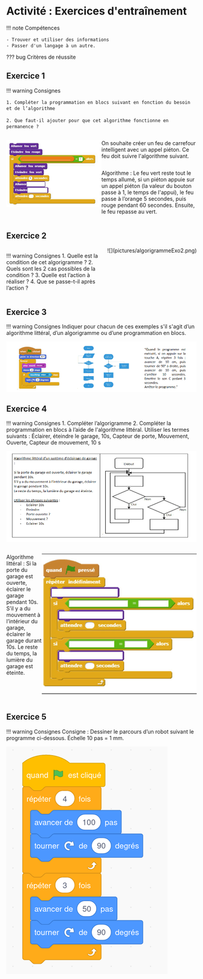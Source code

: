# Activité : Exercices d'entraînement


!!! note Compétences

    - Trouver et utiliser des informations
    - Passer d'un langage à un autre.
    
??? bug Critères de réussite

## Exercice 1

!!! warning Consignes

    1. Compléter la programmation en blocs suivant en fonction du besoin et de l’algorithme
    
    2. Que faut-il ajouter pour que cet algorithme fonctionne en permanence ?

<div markdown style="display:flex; flex-direction: row;">

<div markdown style="display:flex; flex: 1 1 0;flex-direction: column;">

![](pictures/exo1programme.png)
</div>

<div markdown style="display:flex;  flex:1 1 0;flex-direction: column;">

On souhaite créer un feu de carrefour intelligent avec un appel piéton. Ce feu doit suivre l'algorithme suivant. 

Algorithme : Le feu vert reste tout le temps allumé, si un piéton appuie sur un appel piéton (la valeur du bouton passe à 1, le temps de l'appui), le feu passe à l’orange 5 secondes, puis rouge pendant 60 secondes. Ensuite, le feu repasse au vert.

</div>
</div>




## Exercice 2

<div markdown style="display:flex; flex-direction: row;">

<div markdown style="display:flex; flex: 1 1 0;flex-direction: column;">

!!! warning Consignes
    1. Quelle est la condition de cet algorigramme ? 
    2. Quels sont les 2 cas possibles de la condition ? 
    3. Quelle est l’action à réaliser ? 
    4. Que se passe-t-il après l’action ? 
</div>
![](pictures/algorigrammeExo2.png)

</div>



## Exercice 3 

!!! warning Consignes
    Indiquer pour chacun de ces exemples s'il s'agit d’un algorithme littéral, d’un algorigramme ou d’une programmation en blocs.

![](pictures/exo3.png)

## Exercice 4

!!! warning Consignes
    1. Compléter l’algorigramme
    2. Compléter la programmation en blocs à l’aide de l'algorithme littéral.
    Utiliser les termes suivants : Éclairer, éteindre le garage, 10s, Capteur de porte, Mouvement, Ouverte, Capteur de mouvement, 10 s


![](pictures/algorigrammeExo4.png)

<div markdown style="display:flex; flex-direction: row;">

<div markdown style="display:flex; flex: 1 1 0;flex-direction: column;">

Algorithme littéral :
Si la porte du garage est ouverte, éclairer le garage pendant 10s. 
S’il y a du mouvement à l’intérieur du garage, éclairer le garage durant 10s. 
Le reste du temps, la lumière du garage est éteinte.

</div>

![](pictures/programmeExo4.png)


</div>




## Exercice 5

!!! warning Consignes
    Consigne : Dessiner le parcours d’un robot suivant le programme ci-dessous. Échelle 10 pas = 1 mm.
    
![](pictures/programmeExo5.png)